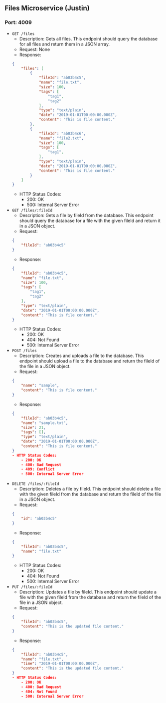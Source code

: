 ## **Files Microservice (Justin)**

### Port: 4009

- `GET /files`
    - Description: Gets all files. This endpoint should query the database for all files and return them in a JSON array.
    - Request: None
    - Response: 
    ```json
    {
        "files": [
            {
                "fileId": "ab03b4c5",
                "name": "file.txt",
                "size": 100,
                "tags": [
                    "tag1",
                    "tag2"
                ],
                "type": "text/plain",
                "date": "2019-01-01T00:00:00.000Z",
                "content": "This is file content."
            },
            {
                "fileId": "ab03b4c6",
                "name": "file2.txt",
                "size": 100,
                "tags": [
                    "tag1",
                ],
                "type": "text/plain",
                "date": "2019-01-01T00:00:00.000Z",
                "content": "This is file content."
            }
        ]
    }
    ```
    - HTTP Status Codes:
        - 200: OK
        - 500: Internal Server Error
- `GET /files/:fileId`
    - Description: Gets a file by fileId from the database. This endpoint should query the database for a file with the given fileId and return it in a JSON object.
    - Request: 
    ```json
    {
        "fileId": "ab03b4c5"
    }
    ```
    - Response: 
    ```json
    {
        "fileId": "ab03b4c5",
        "name": "file.txt",
        "size": 100,
        "tags": [
            "tag1",
            "tag2"
        ],
        "type": "text/plain",
        "date": "2019-01-01T00:00:00.000Z",
        "content": "This is file content."
    }
    ```
    - HTTP Status Codes:
        - 200: OK
        - 404: Not Found
        - 500: Internal Server Error
- `POST /files`
    - Description: Creates and uploads a file to the database. This endpoint should upload a file to the database and return the fileId of the file in a JSON object.
    - Request: 
    ```json
    {
        "name": "sample",
        "content": "This is file content."
    }
    ```
    - Response: 
    ```json
    {
        "fileId": "ab03b4c5",
        "name": "sample.txt",
        "size": 21,
        "tags": [],
        "type": "text/plain",
        "date": "2019-01-01T00:00:00.000Z",
        "content": "This is file content."
    }
    - HTTP Status Codes:
        - 200: OK
        - 400: Bad Request
        - 409: Conflict
        - 500: Internal Server Error        
- `DELETE /files/:fileId`
    - Description: Deletes a file by fileId. This endpoint should delete a file with the given fileId from the database and return the fileId of the file in a JSON object.
    - Request: 
    ```json
    {
        "id": "ab03b4c5"
    }
    ```
    - Response: 
    ```json
    {
        "fileId": "ab03b4c5",
        "name": "file.txt"
    }
    ```
    - HTTP Status Codes:
        - 200: OK
        - 404: Not Found
        - 500: Internal Server Error
- `PUT /files/:fileId`
    - Description: Updates a file by fileId. This endpoint should update a file with the given fileId from the database and return the fileId of the file in a JSON object.
    - Request: 
    ```json
    {
        "fileId": "ab03b4c5",
        "content": "This is the updated file content."
    }
    ```
    - Response: 
    ```json
    {
        "fileId": "ab03b4c5",
        "name": "file.txt",
        "time": "2019-01-01T00:00:00.000Z",
        "content": "This is the updated file content."
    }
    - HTTP Status Codes:
        - 200: OK
        - 400: Bad Request
        - 404: Not Found
        - 500: Internal Server Error